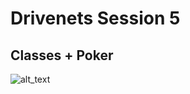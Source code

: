 # Drivenets Session 5
## Classes + Poker

![alt_text](https://upswingpoker.com/wp-content/uploads/2020/05/take-poker-hands-quiz.png)
